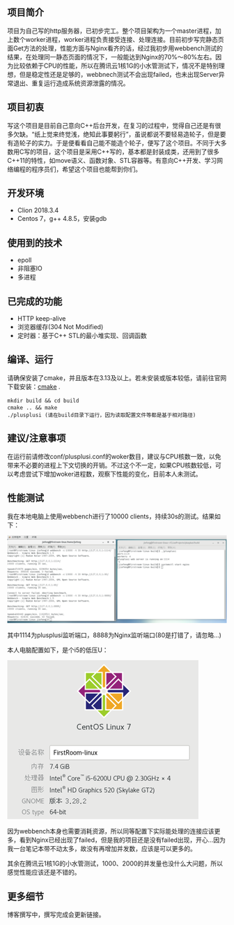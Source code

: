 ## 项目简介

项目为自己写的http服务器，已初步完工。整个项目架构为一个master进程，加上数个worker进程，worker进程负责接受连接、处理连接。目前初步写完静态页面Get方法的处理，性能方面与Nginx看齐的话，经过我初步用webbench测试的结果，在处理同一静态页面的情况下，一般能达到Nginx的70%～80%左右。因为比较依赖于CPU的性能，所以在腾讯云1核1G的小水管测试下，情况不是特别理想，但是稳定性还是足够的，webbnech测试不会出现failed，也未出现Server异常退出、重复运行造成系统资源泄露的情况。



## 项目初衷

写这个项目是目前自己意向C++后台开发，在复习的过程中，觉得自己还是有很多欠缺。“纸上觉来终觉浅，绝知此事要躬行”，虽说都说不要轻易造轮子，但是要有造轮子的实力。于是便看看自己能不能造个轮子，便写了这个项目。不同于大多数用C写的项目，这个项目是采用C++写的，基本都是封装成类，还用到了很多C++11的特性，如move语义、函数对象、STL容器等。有意向C++开发、学习网络编程的程序员们，希望这个项目也能帮到你们。



## 开发环境

+ Clion 2018.3.4
+ Centos 7，g++ 4.8.5，安装gdb



## 使用到的技术

+ epoll
+ 非阻塞IO
+ 多进程



## 已完成的功能

+ HTTP keep-alive
+ 浏览器缓存(304 Not Modified)
+ 定时器：基于C++ STL的最小堆实现、回调函数



## 编译、运行

请确保安装了cmake，并且版本在3.13及以上。若未安装或版本较低，请前往官网下载安装：[cmake](https://cmake.org/download/) .

```
mkdir build && cd build
cmake .. && make
./plusplusi (请在build目录下运行，因为读取配置文件等都是基于相对路径)
```



## 建议/注意事项

在运行前请修改conf/plusplusi.conf的woker数目，建议与CPU核数一致，以免带来不必要的进程上下文切换的开销。不过这个不一定，如果CPU核数较低，可以考虑尝试下增加woker进程数，观察下性能的变化，目前本人未测试。



## 性能测试

我在本地电脑上使用webbench进行了10000 clients，持续30s的测试。结果如下：

![](./markdown/10000_clients.png)

其中1114为plusplusi监听端口，8888为Nginx监听端口(80是打错了，请忽略...)

本人电脑配置如下，是个i5的低压U：

![](./markdown/computer.png)

因为webbench本身也需要消耗资源，所以同等配置下实际能处理的连接应该更多，看到Nginx已经出现了failed，但是我的项目还是没有failed出现，开心...因为我一台笔记本带不动太多，故没有再增加并发数，应该是可以更多的。

其余在腾讯云1核1G的小水管测试，1000、2000的并发量也没什么大问题，所以感觉性能应该还是不错的。



## 更多细节

博客撰写中，撰写完成会更新链接。



